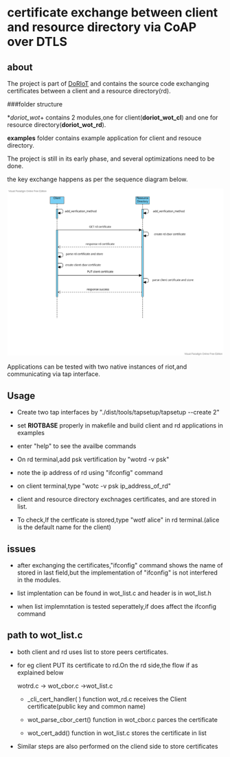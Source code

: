 
# **certificate exchange between client and resource directory via CoAP over DTLS**

## about
The project is part of [DoRIoT](http://doriot.net/) and contains the source code exchanging certificates between a client and a resource directory(rd).

###folder structure

**doriot_wot*+ contains 2 modules,one for client(**doriot_wot_cl**) and one for resource directory(**doriot_wot_rd**).

**examples** folder contains example application for client and resouce directory.

The project is still in its early phase, and several optimizations need to be done. 

the key exchange happens as per the sequence diagram below.

![sequence diagram](sequence_diagram_key_exchange.jpg)


Applications can be tested with two native instances of riot,and communicating via tap interface. 

## Usage

- Create two tap interfaces by "./dist/tools/tapsetup/tapsetup --create 2"

- set **RIOTBASE** properly in makefile and build client and rd applications in examples

- enter "help" to see the availbe commands

- On rd terminal,add psk vertification by "wotrd -v psk"

- note the ip address of rd using "ifconfig" command

- on client terminal,type "wotc -v psk ip_address_of_rd"

- client and resource directory exchnages certificates, and are stored in list.

- To check,If the certficate is stored,type "wotf alice" in rd terminal.(alice is the default name for the client)



## issues

- after exchanging the certificates,"ifconfig" command shows the name of stored in last field,but the implementation of "ifconfig" is not interfered in the modules.

- list implentation can be found in wot_list.c and header is in wot_list.h

- when list implemntation is tested seperattely,if does affect the ifconfig command 

## path to wot_list.c

- both client and rd uses list to store peers certificates.

- for eg client PUT its certificate to rd.On the rd side,the flow if as explained below  
   
    wotrd.c -> wot_cbor.c ->wot_list.c
    
    - _cli_cert_handler( ) function wot_rd.c receives the Client certificate(public key and common name)
    
    - wot_parse_cbor_cert() function in wot_cbor.c parces the certificate
    
    - wot_cert_add() function in wot_list.c stores the certificate in list
    
- Similar steps are also performed on the cliend side to store certificates 
	

